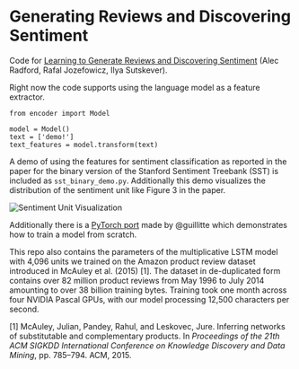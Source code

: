 # Generating Reviews and Discovering Sentiment

Code for [Learning to Generate Reviews and Discovering Sentiment](https://arxiv.org/abs/1704.01444) (Alec Radford, Rafal Jozefowicz, Ilya Sutskever).

Right now the code supports using the language model as a feature extractor.

```
from encoder import Model

model = Model()
text = ['demo!']
text_features = model.transform(text)
```

A demo of using the features for sentiment classification as reported in the paper for the binary version of the Stanford Sentiment Treebank (SST) is included as `sst_binary_demo.py`. Additionally this demo visualizes the distribution of the sentiment unit like Figure 3 in the paper.

![Sentiment Unit Visualization](/data/sst_binary_sentiment_unit_vis.png)

Additionally there is a [PyTorch port](https://github.com/guillitte/pytorch-sentiment-neuron) made by @guillitte which demonstrates how to train a model from scratch.

This repo also contains the parameters of the multiplicative LSTM model with 4,096 units we trained on the Amazon product review dataset introduced in McAuley et al. (2015) [1]. The dataset in de-duplicated form contains over 82 million product reviews from May 1996 to July 2014 amounting to over 38 billion training bytes. Training took one month across four NVIDIA Pascal GPUs, with our model processing 12,500 characters per second.

[1] McAuley, Julian, Pandey, Rahul, and Leskovec, Jure. Inferring networks of substitutable and complementary products. In *Proceedings of the 21th ACM SIGKDD International Conference on Knowledge Discovery and Data Mining*, pp. 785–794. ACM, 2015.
